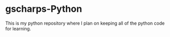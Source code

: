 # gscharps-Python
This is my python repository where I plan on keeping all of the python code for learning. 
